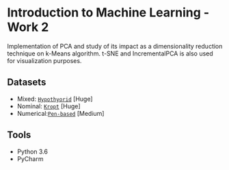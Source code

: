# Introduction to Machine Learning - Work 2

Implementation of PCA and study of its impact as a dimensionality reduction technique on k-Means algorithm. t-SNE and IncrementalPCA is also used for visualization purposes.

## Datasets

- Mixed: [`Hypothyorid`](datasets/hypothyroid.arff) [Huge]
- Nominal: [`Kropt`](datasets/kropt.arff) [Huge] 
- Numerical:[`Pen-based`](datasets/pen-based.arff) [Medium]

## Tools

- Python 3.6
- PyCharm
